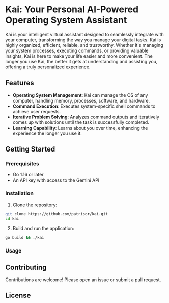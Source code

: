 # Kai: Your Personal AI-Powered Operating System Assistant

Kai is your intelligent virtual assistant designed to seamlessly integrate with your computer, transforming the way you manage your digital tasks. Kai is highly organized, efficient, reliable, and trustworthy. Whether it's managing your system processes, executing commands, or providing valuable insights, Kai is here to make your life easier and more convenient. The longer you use Kai, the better it gets at understanding and assisting you, offering a truly personalized experience.

## Features

- **Operating System Management**: Kai can manage the OS of any computer, handling memory, processes, software, and hardware.
- **Command Execution**: Executes system-specific shell commands to achieve user requests.
- **Iterative Problem Solving**: Analyzes command outputs and iteratively comes up with solutions until the task is successfully completed.
- **Learning Capability**: Learns about you over time, enhancing the experience the longer you use it.

## Getting Started

### Prerequisites

- Go 1.16 or later
- An API key with access to the Gemini API

### Installation

1. Clone the repository:

```sh
git clone https://github.com/patrisor/kai.git
cd kai
```

2. Build and run the application:

```sh
go build && ./kai
```

### Usage

## Contributing

Contributions are welcome! Please open an issue or submit a pull request.

## License

